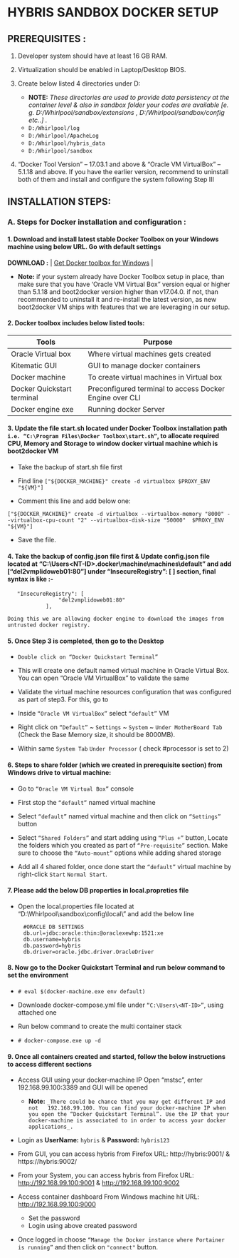# HYBRIS SANDBOX DOCKER SETUP

## PREREQUISITES : 
1.	Developer system should have at least 16 GB RAM.

2.	Virtualization should be enabled in Laptop/Desktop BIOS.

3.	Create below listed 4 directories under D:

	- **NOTE:** _These directories are used to provide data persistency at the container level & also in sandbox folder your codes are available [e. g. D:/Whirlpool/sandbox/extensions , D:/Whirlpool/sandbox/config etc..] ._
	 - `D:/Whirlpool/log`
	 - `D:/Whirlpool/ApacheLog`
	 - `D:/Whirlpool/hybris_data`
	 - `D:/Whirlpool/sandbox`

4.	“Docker Tool Version” – 17.03.1 and above & “Oracle VM VirtualBox” – 5.1.18 and above. If you have the earlier version, recommend to uninstall both of them and install and configure the system following Step III


## INSTALLATION STEPS:

	

### A.	Steps for Docker installation and configuration :


####   1.	Download and install latest stable Docker Toolbox on your Windows machine using below URL. Go with default settings

 **DOWNLOAD :**   | [Get Docker toolbox for Windows](https://download.docker.com/win/stable/DockerToolbox.exe) |

   - **Note:** if your system already have Docker Toolbox setup in place, than make sure that you have ‘Oracle VM Virtual Box” version equal or higher than 5.1.18 and boot2docker version higher than v17.04.0. if not, than recommended to uninstall it and re-install the latest version, as new boot2docker VM ships with features that we are leveraging in our setup.
	
####   2.	Docker toolbox includes below listed tools:

| Tools                      | Purpose                                                                |
|----------------------------|------------------------------------------------------------------------|
| Oracle Virtual box         | Where virtual machines gets created                                    |
| Kitematic GUI              | GUI to manage docker containers                                        |
| Docker machine             | To create virtual machines in Virtual box                              |
| Docker Quickstart terminal | Preconfigured terminal to access Docker Engine over CLI                |
| Docker engine exe          | Running docker Server                                                  |
	

####   3.	Update the file start.sh located under Docker Toolbox installation path `i.e. “C:\Program Files\Docker Toolbox\start.sh”`,  to allocate required CPU, Memory and Storage to window docker virtual machine which is boot2docker VM

  - Take the backup of start.sh file first

  - Find line `["${DOCKER_MACHINE}" create -d virtualbox $PROXY_ENV "${VM}"]`

  - Comment this line and add below one:

```
["${DOCKER_MACHINE}" create -d virtualbox --virtualbox-memory "8000" --virtualbox-cpu-count "2" --virtualbox-disk-size "50000"  $PROXY_ENV "${VM}"]
```

  - Save the file.

  


####  4.	Take the backup of config.json file first & Update config.json file located at “C:\Users\<NT-ID>\.docker\machine\machines\default” and add [“del2vmplidoweb01:80”] under “InsecureRegistry”: [ ] section, final syntax is like :-

```
   "InsecureRegistry": [
                "del2vmplidoweb01:80"
            ],
```
`Doing this we are allowing docker engine to download the images from untrusted docker registry.`




####  5.	Once Step 3 is completed, then go to the Desktop


  - `Double click on “Docker Quickstart Terminal”`
	
  - This will create one default named virtual machine in Oracle Virtual Box. You can open “Oracle VM VirtualBox” to validate the same
	
  - Validate the virtual machine resources configuration that was configured as part of step3. For this, go to 

  - Inside `“Oracle VM VirtualBox”` select `“default”` VM

  - Right click on `“Default”` ~ `Settings` ~ `System` ~ `Under MotherBoard Tab` (Check the Base Memory size, it should be 8000MB).  

  - Within same `System Tab` `Under Processor` ( check #processor is set to 2) 
  


####  6.	Steps to share folder (which we created in prerequisite section) from Windows drive to virtual machine:

  - Go to `“Oracle VM Virtual Box”` console

  - First stop the `“default”` named virtual machine

  - Select `“default”` named virtual machine and then click on `“Settings”` button

  - Select `“Shared Folders”` and start adding using `“Plus +”` button, Locate the folders which you created as part of `“Pre-requisite”` section. Make sure to choose the `“Auto-mount”` options while adding shared storage

  - Add all 4 shared folder, once done start the `“default”` virtual machine by right-click `Start` `Normal Start`.
  


#### 7. Please add the below DB properties in local.propreties file

  - Open the local.properties file located at “D:\Whirlpool\sandbox\config\local\” and add the below line

```
     #ORACLE DB SETTINGS
     db.url=jdbc:oracle:thin:@oraclexewhp:1521:xe
     db.username=hybris
     db.password=hybris
     db.driver=oracle.jdbc.driver.OracleDriver
```
  


#### 8.	Now go to the Docker Quickstart Terminal and run below command to set the environment

  - `# eval $(docker-machine.exe env default)`  

  - Downloade docker-compose.yml file under `“C:\Users\<NT-ID>”`, using attached one

  - Run below command to create the multi container stack

  - `# docker-compose.exe up -d`

  

#### 9.	Once all containers created and started, follow the below instructions to access different sections

  - Access GUI using your docker-machine IP Open “mstsc”, enter 192.168.99.100:3389 and GUI will be opened

    - **Note:** `_There could be chance that you may get different IP and not   192.168.99.100. You can find your docker-machine IP when you open the “Docker Quickstart Terminal”. Use the IP that your docker-machine is associated to in order to access your docker applications_.`

  - Login as **UserName:** `hybris`  & **Password:** `hybris123`
  
  - From GUI, you can access hybris from Firefox URL: http://hybris:9001/  & https://hybris:9002/
  
  - From your System, you can access hybris from Firefox URL: http://192.168.99.100:9001 & http://192.168.99.100:9002
  
  - Access container dashboard From Windows machine hit URL: http://192.168.99.100:9000
  
 	- Set the password
 	- Login using above created password
	
  - Once logged in choose `“Manage the Docker instance where Portainer is running”` and then click on `"connect"` button.
  